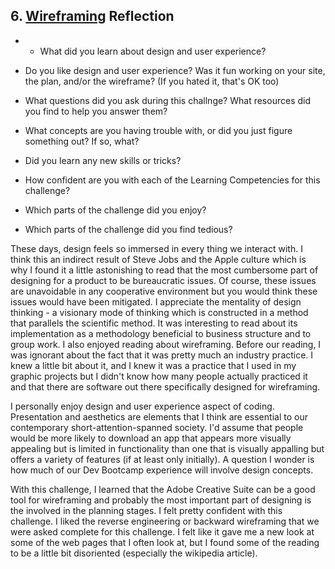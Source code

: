 ## 6. [Wireframing](6_wireframing/readme.md) Reflection

* * What did you learn about design and user experience? 
* Do you like design and user experience? Was it fun working on your site, the plan, and/or the wireframe? (If you hated it, that's OK too)

* What questions did you ask during this challnge? What resources did you find to help you answer them?  
* What concepts are you having trouble with, or did you just figure something out? If so, what?  
* Did you learn any new skills or tricks?
* How confident are you with each of the Learning Competencies for this challenge? 
* Which parts of the challenge did you enjoy?
* Which parts of the challenge did you find tedious?

These days, design feels so immersed in every thing we interact with. I think this an indirect result of Steve Jobs and the Apple culture which is why I found it a little astonishing to read that the most cumbersome part of designing for a product to be bureaucratic issues. Of course, these issues are unavoidable in any cooperative environment but you would think these issues would have been mitigated. I appreciate the mentality of design thinking - a visionary mode of thinking which is constructed in a method that parallels the scientific method. It was interesting to read about its implementation as a methodology beneficial to business structure and to group work. I also enjoyed reading about wireframing. Before our reading, I was ignorant about the fact that it was pretty much an industry practice. I knew a little bit about it, and I knew it was a practice that I used in my graphic projects but I didn't know how many people actually practiced it and that there are software out there specifically designed for wireframing.

I personally enjoy design and user experience aspect of coding. Presentation and aesthetics are elements that I think are essential to our contemporary short-attention-spanned society. I'd assume that people would be more likely to download an app that appears more visually appealing but is limited in functionality than one that is visually appalling but offers a variety of features (if at least only initially). A question I wonder is how much of our Dev Bootcamp experience will involve design concepts.

With this challenge, I learned that the Adobe Creative Suite can be a good tool for wireframing and probably the most important part of designing is the involved in the planning stages. I felt pretty confident with this challenge. I liked the reverse engineering or backward wireframing that we were asked complete for this challenge. I felt like it gave me a new look at some of the web pages that I often look at, but I found some of the reading to be a little bit disoriented (especially the wikipedia article).  